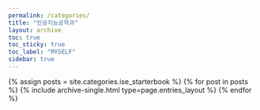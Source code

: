 ```yaml
---
permalink: /categories/
title: "인공지능공학과"
layout: archive
toc: true
toc_sticky: true
toc_label: "MYSELF"
sidebar: true
---
```



{% assign posts = site.categories.ise_starterbook %}
{% for post in posts %} {% include archive-single.html type=page.entries_layout %} {% endfor %}